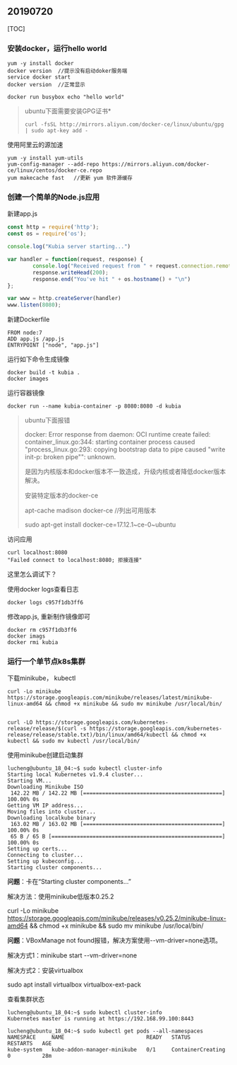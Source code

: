 ## 20190720

[TOC]

### 安装docker，运行hello world

```shell
yum -y install docker
docker version  //提示没有启动doker服务端
service docker start
docker version  //正常显示

docker run busybox echo "hello world"
```

>ubuntu下面需要安装GPG证书*
>
>```
>curl -fsSL http://mirrors.aliyun.com/docker-ce/linux/ubuntu/gpg | sudo apt-key add -
>```



使用阿里云的源加速

```
yum -y install yum-utils
yum-config-manager --add-repo https://mirrors.aliyun.com/docker-ce/linux/centos/docker-ce.repo
yum makecache fast   //更新 yum 软件源缓存
```



### 创建一个简单的Node.js应用

新建app.js

```javascript
const http = require('http');
const os = require('os');

console.log("Kubia server starting...")

var handler = function(request, response) {
        console.log("Received request from " + request.connection.remoteAddress);
        response.writeHead(200);
        response.end("You've hit " + os.hostname() + "\n")
};

var www = http.createServer(handler)
www.listen(8080);
```

新建Dockerfile

```
FROM node:7
ADD app.js /app.js
ENTRYPOINT ["node", "app.js"]
```

运行如下命令生成镜像

```shell
docker build -t kubia .
docker images
```

运行容器镜像

```shell
docker run --name kubia-container -p 8080:8080 -d kubia
```

>
>
>ubuntu下面报错
>
>docker: Error response from daemon: OCI runtime create failed: container_linux.go:344: starting container process caused "process_linux.go:293: copying bootstrap data to pipe caused "write init-p: broken pipe"": unknown.
>
>是因为内核版本和docker版本不一致造成，升级内核或者降低docker版本解决。
>
>安装特定版本的docker-ce
>
>apt-cache madison docker-ce   //列出可用版本
>
>sudo apt-get install docker-ce=17.12.1~ce-0~ubuntu

访问应用

```shell
curl localhost:8080
"Failed connect to localhost:8080; 拒接连接"
```

这里怎么调试下？

使用docker logs查看日志

```
docker logs c957f1db3ff6
```

修改app.js, 重新制作镜像即可

```shell
docker rm c957f1db3ff6
docker imags
docker rmi kubia
```

### 运行一个单节点k8s集群

下载minikube， kubectl

```
curl -Lo minikube https://storage.googleapis.com/minikube/releases/latest/minikube-linux-amd64 && chmod +x minikube && sudo mv minikube /usr/local/bin/


curl -LO https://storage.googleapis.com/kubernetes-release/release/$(curl -s https://storage.googleapis.com/kubernetes-release/release/stable.txt)/bin/linux/amd64/kubectl && chmod +x kubectl && sudo mv kubectl /usr/local/bin/
```

使用minikube创建启动集群

```
lucheng@ubuntu_18_04:~$ sudo kubectl cluster-info
Starting local Kubernetes v1.9.4 cluster...
Starting VM...
Downloading Minikube ISO
 142.22 MB / 142.22 MB [============================================] 100.00% 0s
Getting VM IP address...
Moving files into cluster...
Downloading localkube binary
 163.02 MB / 163.02 MB [============================================] 100.00% 0s
 65 B / 65 B [======================================================] 100.00% 0s
Setting up certs...
Connecting to cluster...
Setting up kubeconfig...
Starting cluster components...
```

**问题**：卡在“Starting cluster components...”

解决方法：使用minikube低版本0.25.2

curl -Lo minikube https://storage.googleapis.com/minikube/releases/v0.25.2/minikube-linux-amd64 && chmod +x minikube && sudo mv minikube /usr/local/bin/

**问题**：VBoxManage not found报错，解决方案使用--vm-driver=none选项。

解决方式1：minikube start --vm-driver=none

解决方式2：安装virtualbox

sudo apt install virtualbox virtualbox-ext-pack



查看集群状态

```
lucheng@ubuntu_18_04:~$ sudo kubectl cluster-info
Kubernetes master is running at https://192.168.99.100:8443

lucheng@ubuntu_18_04:~$ sudo kubectl get pods --all-namespaces
NAMESPACE     NAME                          READY   STATUS              RESTARTS   AGE
kube-system   kube-addon-manager-minikube   0/1     ContainerCreating   0          28m
```







